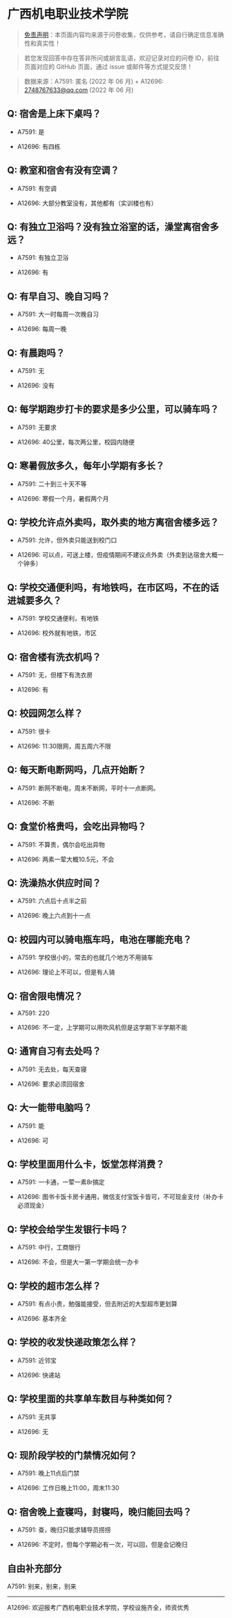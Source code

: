 # 广西机电职业技术学院

> [免责声明](https://colleges.chat/#_3)：本页面内容均来源于问卷收集，仅供参考，请自行确定信息准确性和真实性！

> 若您发现回答中存在答非所问或胡言乱语，欢迎记录对应的问卷 ID，前往页面对应的 GitHub 页面，通过 issue 或邮件等方式提交反馈！

> 数据来源：A7591: 匿名 (2022 年 06 月) + A12696: 2748767633@qq.com (2022 年 06 月)

## Q: 宿舍是上床下桌吗？

- A7591: 是

- A12696: 有四栋

## Q: 教室和宿舍有没有空调？

- A7591: 有空调

- A12696: 大部分教室没有，其他都有（实训楼也有）

## Q: 有独立卫浴吗？没有独立浴室的话，澡堂离宿舍多远？

- A7591: 有独立卫浴

- A12696: 有

## Q: 有早自习、晚自习吗？

- A7591: 大一时每周一次晚自习

- A12696: 每周一晚

## Q: 有晨跑吗？

- A7591: 无

- A12696: 没有

## Q: 每学期跑步打卡的要求是多少公里，可以骑车吗？

- A7591: 无要求

- A12696: 40公里，每次两公里，校园内随便

## Q: 寒暑假放多久，每年小学期有多长？

- A7591: 二十到三十天不等

- A12696: 寒假一个月，暑假两个月

## Q: 学校允许点外卖吗，取外卖的地方离宿舍楼多远？

- A7591: 允许，但外卖只能送到校门口

- A12696: 可以点，可送上楼，但疫情期间不建议点外卖（外卖到达宿舍大概一个钟多）

## Q: 学校交通便利吗，有地铁吗，在市区吗，不在的话进城要多久？

- A7591: 学校交通便利，有地铁

- A12696: 校外就有地铁，市区

## Q: 宿舍楼有洗衣机吗？

- A7591: 无，但楼下有洗衣房

- A12696: 有

## Q: 校园网怎么样？

- A7591: 很卡

- A12696: 11:30限网，周五周六不限

## Q: 每天断电断网吗，几点开始断？

- A7591: 断网不断电，周末不断网，平时十一点断网。

- A12696: 不断

## Q: 食堂价格贵吗，会吃出异物吗？

- A7591: 不算贵，偶尔会吃出异物

- A12696: 两素一荤大概10.5元，不会

## Q: 洗澡热水供应时间？

- A7591: 六点后十点半之前

- A12696: 晚上六点到十一点

## Q: 校园内可以骑电瓶车吗，电池在哪能充电？

- A7591: 学校很小的，常去的也就几个地方不用骑车

- A12696: 理论上不可以，但是有人骑

## Q: 宿舍限电情况？

- A7591: 220

- A12696: 不一定，上学期可以用吹风机但是这学期下半学期不能

## Q: 通宵自习有去处吗？

- A7591: 无去处，每天查寝

- A12696: 要求必须回宿舍

## Q: 大一能带电脑吗？

- A7591: 能

- A12696: 可

## Q: 学校里面用什么卡，饭堂怎样消费？

- A7591: 一卡通，一荤一素8r搞定

- A12696: 图书卡饭卡房卡通用，微信支付宝饭卡皆可，不可现金支付（补办卡必须现金）

## Q: 学校会给学生发银行卡吗？

- A7591: 中行，工商银行

- A12696: 不会，但是大一第一学期会统一办卡

## Q: 学校的超市怎么样？

- A7591: 有点小贵，勉强能接受，但去附近的大型超市更划算

- A12696: 基本齐全

## Q: 学校的收发快递政策怎么样？

- A7591: 近邻宝

- A12696: 快递站

## Q: 学校里面的共享单车数目与种类如何？

- A7591: 无共享

- A12696: 无

## Q: 现阶段学校的门禁情况如何？

- A7591: 晚上11点后门禁

- A12696: 工作日晚上11:00，周末11:30

## Q: 宿舍晚上查寝吗，封寝吗，晚归能回去吗？

- A7591: 查，晚归只能求辅导员捞捞

- A12696: 不定时，但每个学期必有一次，可以回，但是会记晚归

## 自由补充部分

A7591: 别来，别来，别来

***

A12696: 欢迎报考广西机电职业技术学院，学校设施齐全，师资优秀